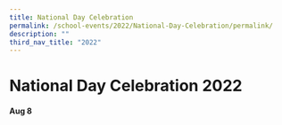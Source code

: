 ```yaml
---
title: National Day Celebration
permalink: /school-events/2022/National-Day-Celebration/permalink/
description: ""
third_nav_title: "2022"
---
```

# National Day Celebration 2022

#### Aug 8